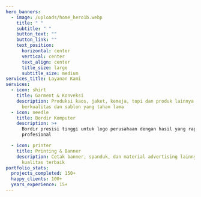 ```yaml
---
hero_banners:
  - image: /uploads/home_hero1b.webp
    title: " "
    subtitle: " "
    button_text: ""
    button_link: ""
    text_position:
      horizontal: center
      vertical: center
      text_align: center
      title_size: large
      subtitle_size: medium
services_title: Layanan Kami
services:
  - icon: shirt
    title: Garment & Konveksi
    description: Produksi kaos, jaket, kemeja, topi dan produk lainnya dengan bahan
      berkualitas dan sablon yang tahan lama
  - icon: needle
    title: Bordir Komputer
    description: >+
      Bordir presisi tinggi untuk logo perusahaan dengan hasil yang rapi dan
      profesional

  - icon: printer
    title: Printing & Banner
    description: Cetak banner, spanduk, dan material advertising lainnya dengan
      kualitas terbaik
portfolio_stats:
  projects_completed: 150+
  happy_clients: 100+
  years_experience: 15+
---
```

